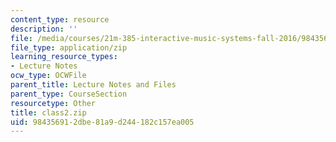 ```yaml
---
content_type: resource
description: ''
file: /media/courses/21m-385-interactive-music-systems-fall-2016/984356912dbe81a9d244182c157ea005_class2.zip
file_type: application/zip
learning_resource_types:
- Lecture Notes
ocw_type: OCWFile
parent_title: Lecture Notes and Files
parent_type: CourseSection
resourcetype: Other
title: class2.zip
uid: 98435691-2dbe-81a9-d244-182c157ea005
---
```

